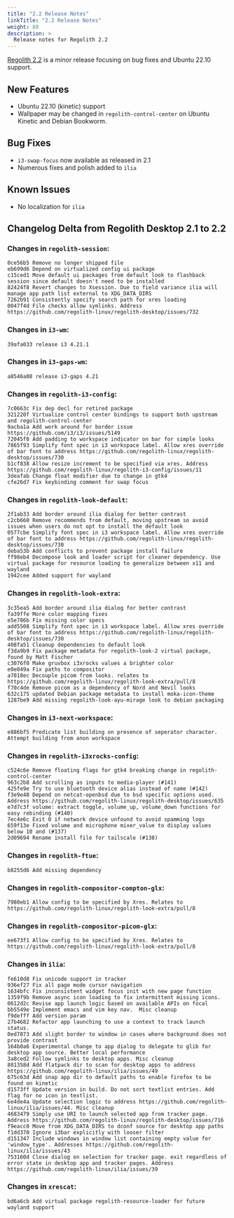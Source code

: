 ```yaml
---
title: "2.2 Release Notes"
linkTitle: "2.2 Release Notes"
weight: 88
description: >
  Release notes for Regolith 2.2
---
```


[Regolith 2.2](https://github.com/orgs/regolith-linux/projects/25) is a minor release focusing on bug fixes and Ubuntu 22.10 support.

## New Features

* Ubuntu 22.10 (kinetic) support
* Wallpaper may be changed in `regolith-control-center` on Ubuntu Kinetic and Debian Bookworm.

## Bug Fixes

* `i3-swap-focus` now available as released in 2.1
* Numerous fixes and polish added to `ilia`

## Known Issues

* No localization for `ilia` 

## Changelog Delta from Regolith Desktop 2.1 to 2.2

### Changes in `regolith-session`:
```
0ce56b5 Remove no longer shipped file
eb699d6 Depend on virtualized config ui package
c15ced1 Move default ui packages from default look to flashback session since default doesn't need to be installed
82424f8 Revert changes to Xsession. Due to field variance ilia will manage app path list external to XDG_DATA_DIRS
7262b91 Consistently specify search path for xres loading
0047f4d File checks allow symlinks. Address https://github.com/regolith-linux/regolith-desktop/issues/732
```

### Changes in `i3-wm`:
```
39afa033 release i3 4.21.1
```

### Changes in `i3-gaps-wm`:
```
a8546a08 release i3-gaps 4.21
```

### Changes in `regolith-i3-config`:
```
7c0663c Fix dep decl for retired package
321220f Virtualize control center bindings to support both upstream and regolith-control-center
9acba1a Add work around for border issue https://github.com/i3/i3/issues/5149
72045f8 Add padding to workspace indicator on bar for simple looks
7865f93 Simplify font spec in i3 workspace label. Allow xres override of bar font to address https://github.com/regolith-linux/regolith-desktop/issues/730
b1cf838 Allow resize increment to be specified via xres. Address https://github.com/regolith-linux/regolith-i3-config/issues/11
3deafab Change float modifier due to change in gtk4
cfe26d7 Fix keybinding comment for swap focus
```

### Changes in `regolith-look-default`:
```
2f1ab33 Add border around ilia dialog for better contrast
c2cb660 Remove recommends from default, moving upstream so avoid issues when users do not opt to install the default look
0577cbe Simplify font spec in i3 workspace label. Allow xres override of bar font to address https://github.com/regolith-linux/regolith-desktop/issues/730
deba53b Add conflicts to prevent package install failure
ff98eb4 Decompose look and loader script for cleaner dependency. Use virtual package for resource loading to generalize between x11 and wayland
1942cee Added support for wayland
```

### Changes in `regolith-look-extra`:
```
3c35ea5 Add border around ilia dialog for better contrast
fa39ffe More color mapping fixes
e5e786b Fix missing color specs
add5508 Simplify font spec in i3 workspace label. Allow xres override of bar font to address https://github.com/regolith-linux/regolith-desktop/issues/730
408fa51 Cleanup dependencies to default look
f3da9b9 Fix package metadata for regolith-look-2 virtual package, found by Matt Fischer
c3076f0 Make gruvbox i3xrocks values a brighter color
e0e049a Fix paths to compositor
a7018ec Decouple picom from looks. relates to https://github.com/regolith-linux/regolith-look-extra/pull/8
f70c4de Remove picom as a dependency of Nord and Nevil looks
632c175 updated Debian package metadata to install moka-icon-theme
1287be9 Add missing regolith-look-ayu-mirage look to debian packaging
```

### Changes in `i3-next-workspace`:
```
e886bf5 Predicate list building on presence of seperator character. Attempt building from anon workspace
```

### Changes in `regolith-i3xrocks-config`:
```
c524c6e Remove floating flags for gtk4 breaking change in regolith-control-center
963c2b8 Add scrolling as inputs to media-player (#141)
425fe9e Try to use bluetooth device alias instead of name (#142)
f3e9e48 Depend on netcat-openbsd due to bsd specific options used.  Address https://github.com/regolith-linux/regolith-desktop/issues/635
e7d7c3f volume: extract toggle, volume_up, volume_down functions for easy rebinding (#140)
7ec4e6c Exit 0 if network device unfound to avoid spamming logs
659f13e Fixed volume and microphone mixer_value to display values below 10 and (#137)
2d09694 Rename install file for tailscale (#138)
```

### Changes in `regolith-ftue`:
```
b8255d6 Add missing dependency
```

### Changes in `regolith-compositor-compton-glx`:
```
7980eb1 Allow config to be specified by Xres. Relates to https://github.com/regolith-linux/regolith-look-extra/pull/8
```

### Changes in `regolith-compositor-picom-glx`:

```
ee673f1 Allow config to be specified by Xres. Relates to https://github.com/regolith-linux/regolith-look-extra/pull/8
```


### Changes in `ilia`:
```
fe610d8 Fix unicode support in tracker
936ef27 Fix all page mode cursor navigation
1634bfc Fix inconsistent widget focus init with new page function
1359f9b Remove async icon loading to fix intermittent missing icons.
0612d2c Revise app launch logic based on available APIs on focal
bb5549e Implement emacs and vim key nav.  Misc cleanup
f9defff Add version param
27b4682 Refactor app launching to use a context to track launch status.
0ed7873 Add slight border to window in cases where background does not provide contrast
164b0a6 Experimental change to app dialog to delegate to glib for desktop app source. Better local performance
3a8ced2 Follow symlinks to desktop apps. Misc cleanup
881358d Add flatpack dir to scan for desktop apps to address https://github.com/regolith-linux/ilia/issues/49
675c63d Add snap app dir to default paths to enable firefox to be found on kinetic
d1573ff Update version in build. Do not sort textlist entries. Add flag for no icon in textlist.
6e4de4a Update selection logic to address https://github.com/regolith-linux/ilia/issues/44. Misc cleanup
4683479 Simply use URI to launch selected app from tracker page. Address https://github.com/regolith-linux/regolith-desktop/issues/716
f9eacc0 Move from XDG_DATA_DIRS to dconf source for desktop app paths
f1dd370 Ignore i3bar explicitly with looser filter
d151347 Include windows in window list containing empty value for 'window_type'. Addresses https://github.com/regolith-linux/ilia/issues/43
753160d Close dialog on selection for tracker page. exit regardless of error state in desktop app and tracker pages. Address https://github.com/regolith-linux/ilia/issues/39
```

### Changes in `xrescat`:

```
bd6a6cb Add virtual package regolith-resource-loader for future wayland support
```
